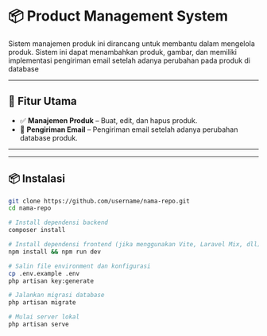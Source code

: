 # 📦 Product Management System

Sistem manajemen produk ini dirancang untuk membantu dalam mengelola produk. Sistem ini dapat menambahkan produk, gambar, dan memiliki implementasi pengiriman email setelah adanya perubahan pada produk di database

---

## 🚀 Fitur Utama

- ✅ **Manajemen Produk** – Buat, edit, dan hapus produk.
- 💬 **Pengiriman Email** – Pengiriman email setelah adanya perubahan database produk.

---

---

## 📦 Instalasi

```bash
git clone https://github.com/username/nama-repo.git
cd nama-repo

# Install dependensi backend
composer install

# Install dependensi frontend (jika menggunakan Vite, Laravel Mix, dll)
npm install && npm run dev

# Salin file environment dan konfigurasi
cp .env.example .env
php artisan key:generate

# Jalankan migrasi database
php artisan migrate

# Mulai server lokal
php artisan serve


